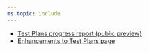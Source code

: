 ```yaml
---
ms.topic: include
---
```


- [Test Plans progress report (public preview)](#test-plans-progress-report-public-preview)
- [Enhancements to Test Plans page](#enhancements-to-test-plans-page)
